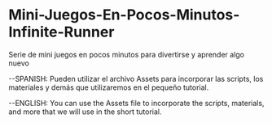 # Mini-Juegos-En-Pocos-Minutos-Infinite-Runner
Serie de mini juegos en pocos minutos para divertirse y aprender algo nuevo

--SPANISH: 
Pueden utilizar el archivo Assets para incorporar las scripts, los materiales y demás que utilizaremos en el pequeño tutorial.  

--ENGLISH: 
You can use the Assets file to incorporate the scripts, materials, and more that we will use in the short tutorial.
